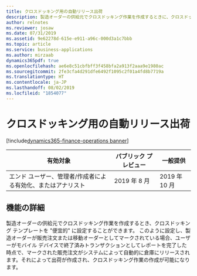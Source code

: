 ```yaml
---
title: クロスドッキング用の自動リリース出荷
description: 製造オーダーの供給元でクロスドッキング作業を作成するときに、クロスドッキング テンプレートを便宜的に設定することができ、ユーザーがモバイル デバイスで終了済みトランザクションとしてレポートを完了した時点で、マークされた販売注文がシステムによって自動的に倉庫にリリースされます。
author: relnotes
ms.reviewer: josaw
ms.date: 07/31/2019
ms.assetid: 9e62278d-615e-e911-a96c-000d3a1c7bbb
ms.topic: article
ms.service: business-applications
ms.author: mirzaab
dynamics365pdf: true
ms.openlocfilehash: ae6e8c51cbfbff3f458bfa2a913f2aaa9e1980ac
ms.sourcegitcommit: 2fe3cfa4d291dfe6492f1095c2f01a4fd8b7719a
ms.translationtype: HT
ms.contentlocale: ja-JP
ms.lasthandoff: 08/02/2019
ms.locfileid: "1854077"
---
```

# <a name="auto-release-shipment-for-cross-dock"></a>クロスドッキング用の自動リリース出荷
[!include[dynamics365-finance-operations banner](../includes/dynamics365-finance-operations.md)]

| 有効対象    |  パブリック プレビュー | 一般提供 | 
| ---------- | ---------- |---------- |
|エンド ユーザー、管理者/作成者による有効化、またはアナリスト|2019 年 8 月| 2019 年 10 月|






## <a name="feature-details"></a>機能の詳細
<!--feature detail start -->
製造オーダーの供給元でクロスドッキング作業を作成するとき、クロスドッキング テンプレートを "便宜的" に設定することができます。 このように設定し、製造オーダーが販売注文または移動オーダーとしてマークされている場合、ユーザーがモバイル デバイスで終了済みトランザクションとしてレポートを完了した時点で、マークされた販売注文がシステムによって自動的に倉庫にリリースされます。それによって出荷が作成され、クロスドッキング作業の作成が可能になります。
<!--feature detail end -->











